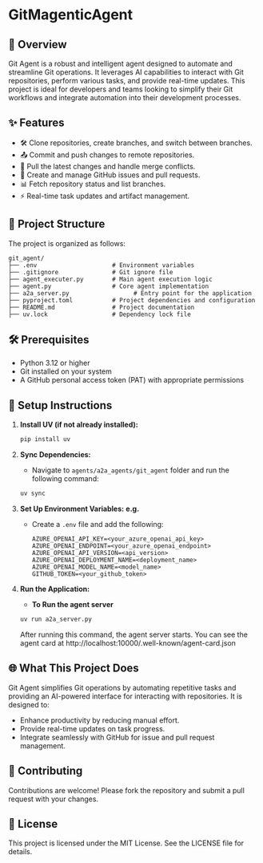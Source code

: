 # GitMagenticAgent

## 🌟 Overview
Git Agent is a robust and intelligent agent designed to automate and streamline Git operations. It leverages AI capabilities to interact with Git repositories, perform various tasks, and provide real-time updates. This project is ideal for developers and teams looking to simplify their Git workflows and integrate automation into their development processes.

## ✨ Features
- 🛠️ Clone repositories, create branches, and switch between branches.
- 📤 Commit and push changes to remote repositories.
- 🔄 Pull the latest changes and handle merge conflicts.
- 📝 Create and manage GitHub issues and pull requests.
- 📊 Fetch repository status and list branches.
- ⚡ Real-time task updates and artifact management.

## 📂 Project Structure
The project is organized as follows:

```
git_agent/
├── .env                     # Environment variables
├── .gitignore               # Git ignore file
├── agent_executer.py        # Main agent execution logic
├── agent.py                 # Core agent implementation
├── a2a_server.py                  # Entry point for the application
├── pyproject.toml           # Project dependencies and configuration
├── README.md                # Project documentation
├── uv.lock                  # Dependency lock file

```

## 🛠️ Prerequisites
- Python 3.12 or higher
- Git installed on your system
- A GitHub personal access token (PAT) with appropriate permissions

## 🚀 Setup Instructions

1. **Install UV (if not already installed):**
   ```bash
   pip install uv
   ```

2. **Sync Dependencies:**
   - Navigate to `agents/a2a_agents/git_agent` folder and run the following command:

   ```bash
   uv sync
   ```

3. **Set Up Environment Variables:**
    **e.g.**
   - Create a `.env` file and add the following:
     ```env
     AZURE_OPENAI_API_KEY=<your_azure_openai_api_key>
     AZURE_OPENAI_ENDPOINT=<your_azure_openai_endpoint>
     AZURE_OPENAI_API_VERSION=<api_version>
     AZURE_OPENAI_DEPLOYMENT_NAME=<deployment_name>
     AZURE_OPENAI_MODEL_NAME=<model_name>
     GITHUB_TOKEN=<your_github_token>
     ```

4. **Run the Application:**

   - **To Run the agent server**
   ```bash
   uv run a2a_server.py
   ```
   After running this command, the agent server starts.
   You can see the agent card at http://localhost:10000/.well-known/agent-card.json


## 🌐 What This Project Does
Git Agent simplifies Git operations by automating repetitive tasks and providing an AI-powered interface for interacting with repositories. It is designed to:
- Enhance productivity by reducing manual effort.
- Provide real-time updates on task progress.
- Integrate seamlessly with GitHub for issue and pull request management.

## 🤝 Contributing
Contributions are welcome! Please fork the repository and submit a pull request with your changes.

## 📜 License
This project is licensed under the MIT License. See the LICENSE file for details.
